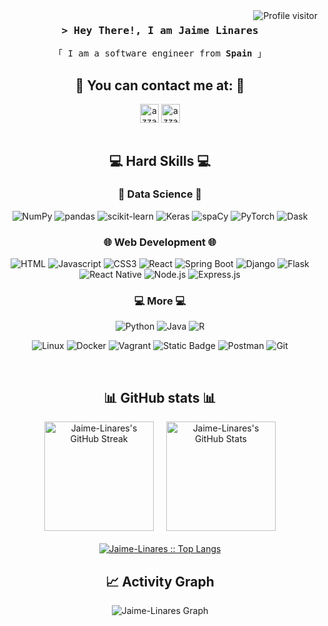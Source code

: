 <!-- Profile visitors -->
<a href="https://komarev.com/ghpvc/?username=Jaime-Linares">
  <img align="right" src="https://komarev.com/ghpvc/?username=Jaime-Linares&label=Profile_visitors&color=red&style=flat" alt="Profile visitor" />
</a>


<!-- Intro  -->
<h3 align="center">
        <samp>&gt; Hey There!, I am Jaime Linares</samp>
</h3>

<p align="center"> 
  <samp>
    「 I am a software engineer from <b>Spain</b> 」
    <br>
  </samp>
</p>


<!-- Contact Section -->
<h2 align="center">📩 You can contact me at: 📩</h2>
    <p align="center">
      <a href="https://linkedin.com/in/jaime-linares-barrera" target="blank"><img align="center"
         src="https://img.shields.io/badge/linkedin-%231DA1F2.svg?style=for-the-badge&logo=linkedin&logoColor=white"
         alt="azzar" height="30"/></a>
      <a href="mailto:jaimelinaresbarrera@gmail.com"><img align="center"
         src="https://img.shields.io/badge/gmail-EA4335.svg?style=for-the-badge&logo=gmail&logoColor=white"
         alt="azzar" height="30"/></a>
      <br>
      <br/>
    </p>


<!-- Hard skills -->
<h2 align="center">💻 Hard Skills 💻</h2>
<div align ="center">
  <h3 align="center">🤖 Data Science 🤖</h3>

  ![NumPy](https://img.shields.io/badge/numpy-333333?style=for-the-badge&logo=NumPy&logoColor=000000&labelColor=AFEEEE)
  ![pandas](https://img.shields.io/badge/pandas-4682B4?style=for-the-badge&logo=pandas&logoColor=000000&labelColor=FFFFFF)
  ![scikit-learn](https://img.shields.io/badge/scikit_learn-F7931E?style=for-the-badge&logo=scikit-learn&logoColor=white)
  ![Keras](https://img.shields.io/badge/keras-FFFFFF?style=for-the-badge&logo=Keras&logoColor=FFFFFF&labelColor=FF0000)
  ![spaCy](https://img.shields.io/badge/spaCy-4682B4?style=for-the-badge&logoColor=333333&labelColor=D3D3D3)
  ![PyTorch](https://img.shields.io/badge/PyTorch-EE4C2C?style=for-the-badge&logo=pytorch&logoColor=white)
  ![Dask](https://img.shields.io/badge/dask-FFFFFF?style=for-the-badge&logo=dask&logoColor=FF0000&labelColor=000000)

  <h3 align="center">🌐 Web Development 🌐</h3>

  ![HTML](https://img.shields.io/badge/HTML5-E34F26?style=for-the-badge&logo=html5&logoColor=white)
  ![Javascript](https://img.shields.io/badge/Javascript-F0DB4F?style=for-the-badge&labelColor=black&logo=javascript&logoColor=F0DB4F)
  ![CSS3](https://img.shields.io/badge/CSS3-1572B6?style=for-the-badge&logo=css3&logoColor=white)
  ![React](https://img.shields.io/badge/-React-61DBFB?style=for-the-badge&labelColor=black&logo=react&logoColor=61DBFB)
  ![Spring Boot](https://img.shields.io/badge/Spring_Boot-3C873A?style=for-the-badge&labelColor=black&logo=springBoot&logoColor=3C873A)
  ![Django](https://img.shields.io/badge/Django-092E20?style=for-the-badge&logo=django&logoColor=green)
  ![Flask](https://img.shields.io/badge/Flask-444444?style=for-the-badge&logo=Flask&logoColor=333333&labelColor=D3D3D3)
  ![React Native](https://img.shields.io/badge/React_Native-20232A?style=for-the-badge&logo=react&logoColor=61DAFB)
  ![Node.js](https://img.shields.io/badge/Node.js-43853D?style=for-the-badge&logo=node.js&logoColor=white)
  ![Express.js](https://img.shields.io/badge/Express.js-000000?style=for-the-badge&logo=express&logoColor=white)

  <h3 align="center">💻 More 💻</h3>

  ![Python](https://img.shields.io/badge/Pyhton-%233776AB?style=for-the-badge&logo=python&logoColor=white)
  ![Java](https://img.shields.io/badge/Java-007396?style=for-the-badge&logo=java&logoColor=white)
  ![R](https://img.shields.io/badge/R-276DC3?style=for-the-badge&logo=r&logoColor=white)

  ![Linux](https://img.shields.io/badge/Linux-%23FCC624?style=for-the-badge&logo=linux&labelColor=black&color=blue)
  ![Docker](https://img.shields.io/badge/Docker-2496ED?style=for-the-badge&logo=docker&logoColor=white)
  ![Vagrant](https://img.shields.io/badge/vagrant-D3D3D3?style=for-the-badge&logo=vagrant&logoColor=0000FF&labelColor=FFFFFF)
  ![Static Badge](https://img.shields.io/badge/ansible-44444?style=for-the-badge&logo=ansible&logoColor=FFFFFF&labelColor=000000)
  ![Postman](https://img.shields.io/badge/Postman-%23FF6C37?style=for-the-badge&logo=postman&labelColor=black)
  ![Git](https://img.shields.io/badge/Git-F05032?style=for-the-badge&logo=git&logoColor=white)
  
</div>
<br/>


<!-- Stats Section -->
<div style="text-align: center; margin-top: 20px;">
  <h2>📊 GitHub stats 📊</h2>
  <div style="display: flex; justify-content: center; align-items: center; gap: 20px; flex-wrap: wrap;">
    <a href="https://git.io/streak-stats">
      <img alt="Jaime-Linares's GitHub Streak"
          src="https://streak-stats.demolab.com/?user=Jaime-Linares&theme=dark" height="175px" />
    </a>
    <a href="https://github.com/anuraghazra/github-readme-stats">
      <img alt="Jaime-Linares's GitHub Stats"
          src="https://denvercoder1-github-readme-stats.vercel.app/api/?username=Jaime-Linares&show_icons=true&count_private=true&theme=dark&custom_title=Jaime-Linares's+GitHub+Stats"
          height="175px" />
    </a>
  </div>
  <p style="margin-top: 20px;">
    <a href="https://github.com/Jaime-Linares/">
      <img src="https://github-readme-stats.vercel.app/api/top-langs/?username=Jaime-Linares&langs_count=6&theme=nord_bright&layout=compact&hide_border=true" 
      alt="Jaime-Linares :: Top Langs" />
    </a>
  </p>
</div>   


<!-- Activity Graph -->
<h2 align="center"> 📈 Activity Graph </h2>
<div align="center">
  
  ![Jaime-Linares Graph](http://github-profile-summary-cards.vercel.app/api/cards/profile-details?username=Jaime-Linares&theme=nord_bright)
  
</div>
